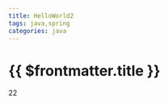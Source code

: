 ```yaml
---
title: HelloWorld2
tags: java,spring
categories: java
---
```


# {{ $frontmatter.title }}

22

<script setup>
</script>